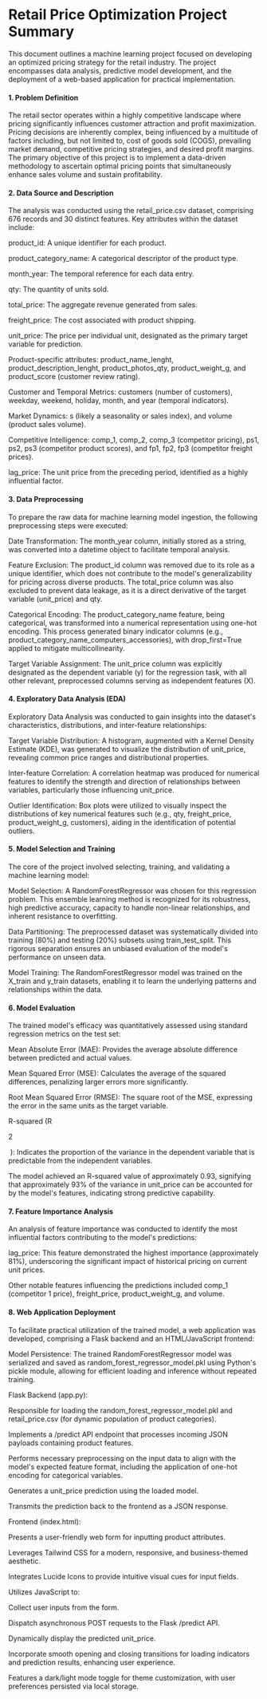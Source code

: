 # **Retail Price Optimization Project Summary**

This document outlines a machine learning project focused on developing an optimized pricing strategy for the retail industry. The project encompasses data analysis, predictive model development, and the deployment of a web-based application for practical implementation.



#### 1\. Problem Definition

The retail sector operates within a highly competitive landscape where pricing significantly influences customer attraction and profit maximization. Pricing decisions are inherently complex, being influenced by a multitude of factors including, but not limited to, cost of goods sold (COGS), prevailing market demand, competitive pricing strategies, and desired profit margins. The primary objective of this project is to implement a data-driven methodology to ascertain optimal pricing points that simultaneously enhance sales volume and sustain profitability.



#### 2\. Data Source and Description

The analysis was conducted using the retail\_price.csv dataset, comprising 676 records and 30 distinct features. Key attributes within the dataset include:



product\_id: A unique identifier for each product.



product\_category\_name: A categorical descriptor of the product type.



month\_year: The temporal reference for each data entry.



qty: The quantity of units sold.



total\_price: The aggregate revenue generated from sales.



freight\_price: The cost associated with product shipping.



unit\_price: The price per individual unit, designated as the primary target variable for prediction.



Product-specific attributes: product\_name\_lenght, product\_description\_lenght, product\_photos\_qty, product\_weight\_g, and product\_score (customer review rating).



Customer and Temporal Metrics: customers (number of customers), weekday, weekend, holiday, month, and year (temporal indicators).



Market Dynamics: s (likely a seasonality or sales index), and volume (product sales volume).



Competitive Intelligence: comp\_1, comp\_2, comp\_3 (competitor pricing), ps1, ps2, ps3 (competitor product scores), and fp1, fp2, fp3 (competitor freight prices).



lag\_price: The unit price from the preceding period, identified as a highly influential factor.







#### 3\. Data Preprocessing

To prepare the raw data for machine learning model ingestion, the following preprocessing steps were executed:



Date Transformation: The month\_year column, initially stored as a string, was converted into a datetime object to facilitate temporal analysis.



Feature Exclusion: The product\_id column was removed due to its role as a unique identifier, which does not contribute to the model's generalizability for pricing across diverse products. The total\_price column was also excluded to prevent data leakage, as it is a direct derivative of the target variable (unit\_price) and qty.



Categorical Encoding: The product\_category\_name feature, being categorical, was transformed into a numerical representation using one-hot encoding. This process generated binary indicator columns (e.g., product\_category\_name\_computers\_accessories), with drop\_first=True applied to mitigate multicollinearity.



Target Variable Assignment: The unit\_price column was explicitly designated as the dependent variable (y) for the regression task, with all other relevant, preprocessed columns serving as independent features (X).





#### 4\. Exploratory Data Analysis (EDA)

Exploratory Data Analysis was conducted to gain insights into the dataset's characteristics, distributions, and inter-feature relationships:



Target Variable Distribution: A histogram, augmented with a Kernel Density Estimate (KDE), was generated to visualize the distribution of unit\_price, revealing common price ranges and distributional properties.



Inter-feature Correlation: A correlation heatmap was produced for numerical features to identify the strength and direction of relationships between variables, particularly those influencing unit\_price.



Outlier Identification: Box plots were utilized to visually inspect the distributions of key numerical features such (e.g., qty, freight\_price, product\_weight\_g, customers), aiding in the identification of potential outliers.





#### 5\. Model Selection and Training

The core of the project involved selecting, training, and validating a machine learning model:



Model Selection: A RandomForestRegressor was chosen for this regression problem. This ensemble learning method is recognized for its robustness, high predictive accuracy, capacity to handle non-linear relationships, and inherent resistance to overfitting.



Data Partitioning: The preprocessed dataset was systematically divided into training (80%) and testing (20%) subsets using train\_test\_split. This rigorous separation ensures an unbiased evaluation of the model's performance on unseen data.



Model Training: The RandomForestRegressor model was trained on the X\_train and y\_train datasets, enabling it to learn the underlying patterns and relationships within the data.





#### 6\. Model Evaluation

The trained model's efficacy was quantitatively assessed using standard regression metrics on the test set:



Mean Absolute Error (MAE): Provides the average absolute difference between predicted and actual values.



Mean Squared Error (MSE): Calculates the average of the squared differences, penalizing larger errors more significantly.



Root Mean Squared Error (RMSE): The square root of the MSE, expressing the error in the same units as the target variable.



R-squared (R 

2

&nbsp;): Indicates the proportion of the variance in the dependent variable that is predictable from the independent variables.



The model achieved an R-squared value of approximately 0.93, signifying that approximately 93% of the variance in unit\_price can be accounted for by the model's features, indicating strong predictive capability.



#### 7\. Feature Importance Analysis

An analysis of feature importance was conducted to identify the most influential factors contributing to the model's predictions:



lag\_price: This feature demonstrated the highest importance (approximately 81%), underscoring the significant impact of historical pricing on current unit prices.



Other notable features influencing the predictions included comp\_1 (competitor 1 price), freight\_price, product\_weight\_g, and volume.





#### 8\. Web Application Deployment

To facilitate practical utilization of the trained model, a web application was developed, comprising a Flask backend and an HTML/JavaScript frontend:



Model Persistence: The trained RandomForestRegressor model was serialized and saved as random\_forest\_regressor\_model.pkl using Python's pickle module, allowing for efficient loading and inference without repeated training.



Flask Backend (app.py):



Responsible for loading the random\_forest\_regressor\_model.pkl and retail\_price.csv (for dynamic population of product categories).



Implements a /predict API endpoint that processes incoming JSON payloads containing product features.



Performs necessary preprocessing on the input data to align with the model's expected feature format, including the application of one-hot encoding for categorical variables.



Generates a unit\_price prediction using the loaded model.



Transmits the prediction back to the frontend as a JSON response.



Frontend (index.html):



Presents a user-friendly web form for inputting product attributes.



Leverages Tailwind CSS for a modern, responsive, and business-themed aesthetic.



Integrates Lucide Icons to provide intuitive visual cues for input fields.



Utilizes JavaScript to:



Collect user inputs from the form.



Dispatch asynchronous POST requests to the Flask /predict API.



Dynamically display the predicted unit\_price.



Incorporate smooth opening and closing transitions for loading indicators and prediction results, enhancing user experience.



Features a dark/light mode toggle for theme customization, with user preferences persisted via local storage.

